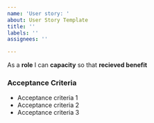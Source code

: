 ```yaml
---
name: 'User story: '
about: User Story Template
title: ''
labels: ''
assignees: ''

---
```


As a **role** I can **capacity** so that **recieved benefit**

### Acceptance Criteria

- Acceptance criteria 1
- Acceptance criteria 2
- Acceptance criteria 3
